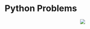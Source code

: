 # Python Problems

<p align="center">
    <img src= "https://upload.wikimedia.org/wikipedia/commons/thumb/c/c3/Python-logo-notext.svg/1869px-Python-logo-notext.svg.png"/>
</p>